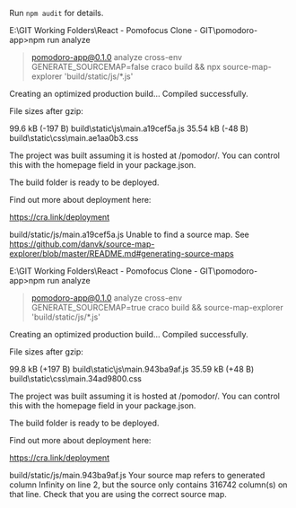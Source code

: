 Run `npm audit` for details.

E:\GIT Working Folders\React - Pomofocus Clone - GIT\pomodoro-app>npm run analyze

> pomodoro-app@0.1.0 analyze
> cross-env GENERATE_SOURCEMAP=false craco build && npx source-map-explorer 'build/static/js/\*.js'

Creating an optimized production build...
Compiled successfully.

File sizes after gzip:

99.6 kB (-197 B) build\static\js\main.a19cef5a.js
35.54 kB (-48 B) build\static\css\main.ae1aa0b3.css

The project was built assuming it is hosted at /pomodor/.
You can control this with the homepage field in your package.json.

The build folder is ready to be deployed.

Find out more about deployment here:

https://cra.link/deployment

build/static/js/main.a19cef5a.js
Unable to find a source map.
See https://github.com/danvk/source-map-explorer/blob/master/README.md#generating-source-maps

E:\GIT Working Folders\React - Pomofocus Clone - GIT\pomodoro-app>npm run analyze

> pomodoro-app@0.1.0 analyze
> cross-env GENERATE_SOURCEMAP=true craco build && source-map-explorer 'build/static/js/\*.js'

Creating an optimized production build...
Compiled successfully.

File sizes after gzip:

99.8 kB (+197 B) build\static\js\main.943ba9af.js
35.59 kB (+48 B) build\static\css\main.34ad9800.css

The project was built assuming it is hosted at /pomodor/.
You can control this with the homepage field in your package.json.

The build folder is ready to be deployed.

Find out more about deployment here:

https://cra.link/deployment

build/static/js/main.943ba9af.js
Your source map refers to generated column Infinity on line 2, but the source only contains 316742 column(s) on that line.
Check that you are using the correct source map.
